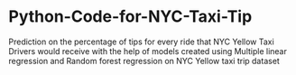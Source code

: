 # Python-Code-for-NYC-Taxi-Tip
Prediction on the percentage of tips for every ride that NYC Yellow Taxi Drivers would receive with the help of models created using Multiple linear regression and Random forest regression on NYC Yellow taxi trip dataset
